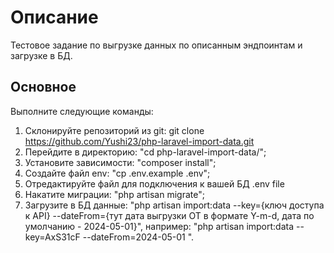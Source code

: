 # Описание
Тестовое задание по выгрузке данных по описанным эндпоинтам и загрузке в БД.

## Основное
Выполните следующие команды:
1. Склонируйте репозиторий из git: git clone https://github.com/Yushi23/php-laravel-import-data.git
2. Перейдите в директорию: "cd php-laravel-import-data/";
3. Установите зависимости: "composer install";
4. Создайте файл env: "cp .env.example .env";
5. Отредактируйте файл для подключения к вашей БД .env file
6. Накатите миграции: "php artisan migrate";
7. Загрузите в БД данные: "php artisan import:data --key={ключ доступа к API} --dateFrom={тут дата выгрузки ОТ в формате Y-m-d, дата по умолчанию - 2024-05-01}", например: "php artisan import:data --key=AxS31cF --dateFrom=2024-05-01 ".
